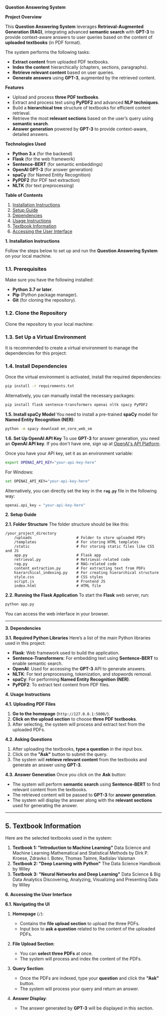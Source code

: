  **Question Answering System**

 **Project Overview**

This **Question Answering System** leverages **Retrieval-Augmented Generation (RAG)**, integrating advanced **semantic search** with **GPT-3** to provide context-aware answers to user queries based on the content of **uploaded textbooks** (in PDF format). 

The system performs the following tasks:
- **Extract content** from uploaded PDF textbooks.
- **Index the content** hierarchically (chapters, sections, paragraphs).
- **Retrieve relevant content** based on user queries.
- **Generate answers** using **GPT-3**, augmented by the retrieved content.

 **Features**
- Upload and process **three PDF textbooks**.
- Extract and process text using **PyPDF2** and advanced **NLP techniques**.
- Build a **hierarchical tree** structure of textbooks for efficient content retrieval.
- Retrieve the most **relevant sections** based on the user’s query using **semantic search**.
- **Answer generation** powered by **GPT-3** to provide context-aware, detailed answers.

 **Technologies Used**
- **Python 3.x** (for the backend)
- **Flask** (for the web framework)
- **Sentence-BERT** (for semantic embeddings)
- **OpenAI GPT-3** (for answer generation)
- **spaCy** (for Named Entity Recognition)
- **PyPDF2** (for PDF text extraction)
- **NLTK** (for text preprocessing)
  
 **Table of Contents**
1. [Installation Instructions](#installation-instructions)
2. [Setup Guide](#setup-guide)
3. [Dependencies](#dependencies)
4. [Usage Instructions](#usage-instructions)
5. [Textbook Information](#textbook-information)
6. [Accessing the User Interface](#accessing-the-user-interface)

 **1. Installation Instructions**

Follow the steps below to set up and run the **Question Answering System** on your local machine.

### **1.1. Prerequisites**
Make sure you have the following installed:
- **Python 3.7 or later**.
- **Pip** (Python package manager).
- **Git** (for cloning the repository).

### **1.2. Clone the Repository**
Clone the repository to your local machine:

### **1.3. Set Up a Virtual Environment**
It is recommended to create a virtual environment to manage the dependencies for this project:

### **1.4. Install Dependencies**
Once the virtual environment is activated, install the required dependencies:
```bash
pip install -r requirements.txt
```

Alternatively, you can manually install the necessary packages:
```bash
pip install flask sentence-transformers openai nltk spacy PyPDF2
```

 **1.5. Install spaCy Model**
You need to install a pre-trained **spaCy** model for **Named Entity Recognition (NER)**:
```bash
python -m spacy download en_core_web_sm
```

 **1.6. Set Up OpenAI API Key**
To use **GPT-3** for answer generation, you need an **OpenAI API key**. If you don't have one, sign up at [OpenAI's API Platform](https://platform.openai.com/signup).

Once you have your API key, set it as an environment variable:
```bash
export OPENAI_API_KEY="your-api-key-here"
```
For Windows:
```bash
set OPENAI_API_KEY="your-api-key-here"
```

Alternatively, you can directly set the key in the **`rag.py`** file in the following way:
```python
openai.api_key = "your-api-key-here"
```

 **2. Setup Guide**

 **2.1. Folder Structure**
The folder structure should be like this:
```
/your_project_directory
    /uploads                    # Folder to store uploaded PDFs
    /templates                  # For storing HTML templates
    /static                     # For storing static files like CSS and JS
    app.py                      # Flask app
    retrieval.py                # Retrieval-related code
    rag.py                      # RAG-related code
    content_extraction.py       # For extracting text from PDFs
    hierarchical_indexing.py    # For creating hierarchical structure
    style.css                   # CSS styles
    script.js                   # Frontend JS
    index.html                  # HTML file
```

 **2.2. Running the Flask Application**
To start the **Flask** web server, run:
```bash
python app.py
```
 You can access the web interface in your browser.

---

**3. Dependencies**

**3.1. Required Python Libraries**
Here’s a list of the main Python libraries used in this project:

- **Flask**: Web framework used to build the application.
- **Sentence-Transformers**: For embedding text using **Sentence-BERT** to enable semantic search.
- **OpenAI**: Used for accessing the **GPT-3** API to generate answers.
- **NLTK**: For text preprocessing, tokenization, and stopwords removal.
- **spaCy**: For performing **Named Entity Recognition (NER)**.
- **PyPDF2**: To extract text content from PDF files.

**4. Usage Instructions**

 **4.1. Uploading PDF Files**
1. **Go to the homepage** (`http://127.0.0.1:5000/`).
2. **Click on the upload section** to choose **three PDF textbooks**.
3. After selecting, the system will process and extract text from the uploaded PDFs.

**4.2. Asking Questions**
1. After uploading the textbooks, **type a question** in the input box.
2. Click on the **"Ask"** button to submit the query.
3. The system will **retrieve relevant content** from the textbooks and generate an answer using **GPT-3**.

**4.3. Answer Generation**
Once you click on the **Ask** button:
- The system will perform **semantic search** using **Sentence-BERT** to find relevant content from the textbooks.
- The retrieved content will be passed to **GPT-3** for **answer generation**.
- The system will display the answer along with the **relevant sections** used for generating the answer.

---

## **5. Textbook Information**

Here are the selected textbooks used in the system:

1. **Textbook 1: "Introduction to Machine Learning"**
Data Science and Machine Learning Mathematical and Statistical Methods by Dirk P. Kroese, Zdravko I. Botev, Thomas Taimre, Radislav Vaisman
2. **Textbook 2: "Deep Learning with Python"**
The Data Science Handbook by Wiley
3. **Textbook 3: "Neural Networks and Deep Learning"**
Data Science & Big Data Analytics Discovering, Analyzing, Visualizing and Presenting Data by Wiley

 **6. Accessing the User Interface**

 **6.1. Navigating the UI**
1. **Homepage** (`/`):
   - Contains the **file upload section** to upload the three PDFs.
   - Input box to **ask a question** related to the content of the uploaded PDFs.

2. **File Upload Section**:
   - You can **select three PDFs** at once.
   - The system will process and index the content of the PDFs.

3. **Query Section**:
   - Once the PDFs are indexed, type your **question** and click the **"Ask"** button.
   - The system will process your query and return an answer.

4. **Answer Display**:
   - The answer generated by **GPT-3** will be displayed in this section.
